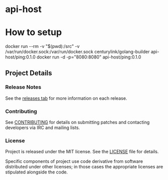 # api-host

# How to setup

docker run --rm   -v "$(pwd):/src"   -v /var/run/docker.sock:/var/run/docker.sock   centurylink/golang-builder api-host/ping:0.1.0
docker run -d -p="8080:8080" api-host/ping:0.1.0

## Project Details

### Release Notes

See the [releases tab](https://github.com/nildev/lib/releases) for more information on each release.

### Contributing

See [CONTRIBUTING](CONTRIBUTING.md) for details on submitting patches and contacting developers via IRC and mailing lists.

### License

Project is released under the MIT license. See the [LICENSE](LICENSE) file for details.

Specific components of project use code derivative from software distributed under other licenses; in those cases the appropriate licenses are stipulated alongside the code.